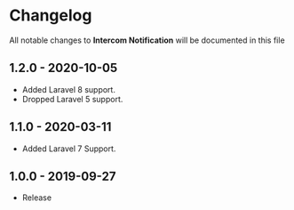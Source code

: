 # Changelog

All notable changes to **Intercom Notification** will be documented in this file

## 1.2.0 - 2020-10-05

- Added Laravel 8 support.
- Dropped Laravel 5 support.

## 1.1.0 - 2020-03-11

- Added Laravel 7 Support.

## 1.0.0 - 2019-09-27

- Release
